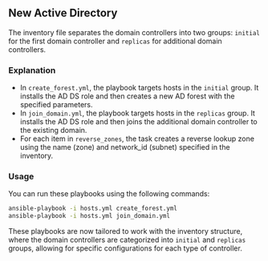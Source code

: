 ## New Active Directory

The inventory file separates the domain controllers into two groups: `initial` for the first domain controller and `replicas` for additional domain controllers.


### Explanation

- In `create_forest.yml`, the playbook targets hosts in the `initial` group. It installs the AD DS role and then creates a new AD forest with the specified parameters.
- In `join_domain.yml`, the playbook targets hosts in the `replicas` group. It installs the AD DS role and then joins the additional domain controller to the existing domain.
- For each item in `reverse_zones`, the task creates a reverse lookup zone using the name (zone) and network_id (subnet) specified in the inventory.
### Usage

You can run these playbooks using the following commands:

```bash
ansible-playbook -i hosts.yml create_forest.yml
ansible-playbook -i hosts.yml join_domain.yml
```

These playbooks are now tailored to work with the inventory structure, where the domain controllers are categorized into `initial` and `replicas` groups, allowing for specific configurations for each type of controller.
